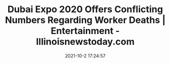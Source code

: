 ---
"title": "Dubai Expo 2020 Offers Conflicting Numbers Regarding Worker Deaths | Entertainment - Illinoisnewstoday.com"
"date": "2021-10-2 17:24:57"
"feed_name": "GOOGLENEWSCONSTRUCTION"
"feed_website": "https://news.google.com/search?q=construction%2Bincident&hl=en-US&gl=US&ceid=US:en"
"feed_rss": "https://news.google.com/rss/search?q=construction%2Bincident&hl=en-US&gl=US&ceid=US:en"
"link": "https://illinoisnewstoday.com/dubai-expo-2020-offers-conflicting-numbers-regarding-worker-deaths-entertainment-2/385804/"
"source": "{'href': 'https://illinoisnewstoday.com', 'title': 'Illinoisnewstoday.com'}"
"file": "_posts/2021-1-1-5ce037a019175a21878094517204b0bf7f6b26ee.md"
"accident": "0"
"drilling": "0"
"dead": "0"
"injured": "0"
"arrested": "0"
"where": "unknown site"
"causes": "unknown"
"place": "unknown place"
---